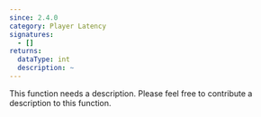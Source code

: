 ```yaml
---
since: 2.4.0
category: Player Latency
signatures:
  - []
returns:
  dataType: int
  description: ~
---
```


This function needs a description. Please feel free to contribute a description to this function.
